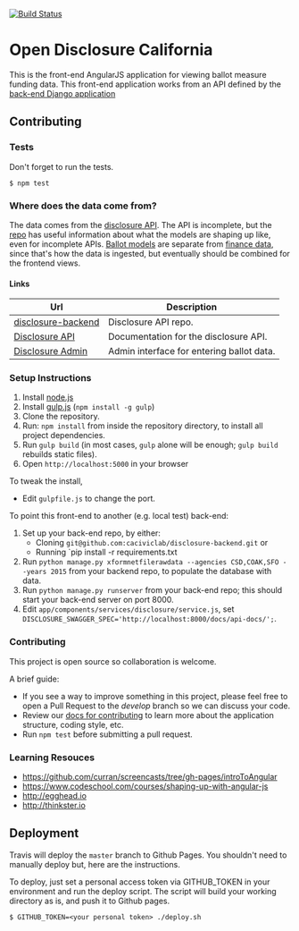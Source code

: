 [![Build Status](https://travis-ci.org/caciviclab/disclosure-frontend-alpha.svg)](https://travis-ci.org/caciviclab/disclosure-frontend-alpha)

# Open Disclosure California

This is the front-end AngularJS application for viewing ballot measure funding data. This front-end application works from an API defined by the [back-end Django application](https://github.com/caciviclab/disclosure-backend)


## Contributing

### Tests

Don't forget to run the tests.

    $ npm test


### Where does the data come from?

The data comes from the [disclosure API][disclosure-api]. The
API is incomplete, but the
[repo][disclosure-backend] has useful information
about what the models are shaping up like, even for incomplete APIs. [Ballot models](https://github.com/caciviclab/disclosure-backend/blob/master/ballot/models.py)
are separate from [finance data](https://github.com/caciviclab/disclosure-backend/blob/master/netfile/models.py),
since that's how the data is ingested, but eventually should be combined for the
frontend views.


#### Links

Url                                      | Description
---                                      | -----------
[disclosure-backend][disclosure-backend] | Disclosure API repo.
[Disclosure API][disclosure-api]         | Documentation for the disclosure API.
[Disclosure Admin][disclosure-admin]     | Admin interface for entering ballot data.

[disclosure-backend]: https://github.com/caciviclab/disclosure-backend
[disclosure-api]: http://admin.caciviclab.org/docs/
[disclosure-admin]: http://admin.caciviclab.org/admin/


### Setup Instructions

1. Install [node.js](http://nodejs.com)
2. Install [gulp.js](http://gulpjs.com) (```npm install -g gulp```)
3. Clone the repository.
4. Run: ```npm install``` from inside the repository directory, to install all project dependencies.
5. Run ```gulp build``` (in most cases, `gulp` alone will be enough; `gulp build` rebuilds static files).
6. Open ```http://localhost:5000``` in your browser


To tweak the install,
* Edit `gulpfile.js` to change the port.

To point this front-end to another (e.g. local test) back-end:
1. Set up your back-end repo, by either:
   * Cloning `git@github.com:caciviclab/disclosure-backend.git`
   or
   * Running `pip install -r requirements.txt
2. Run `python manage.py xformnetfilerawdata --agencies CSD,COAK,SFO --years 2015` from your backend repo, to populate the database with data.
3. Run `python manage.py runserver` from your back-end repo; this should start your back-end server on port 8000.
4. Edit `app/components/services/disclosure/service.js`, set `DISCLOSURE_SWAGGER_SPEC='http://localhost:8000/docs/api-docs/';`.


### Contributing
This project is open source so collaboration is welcome.

A brief guide:
* If you see a way to improve something in this project, please feel free to open a Pull Request to the *develop* branch so we can discuss your code.
* Review our [docs for contributing](Contributing.md) to learn more about the application structure, coding style, etc.
* Run `npm test` before submitting a pull request.


### Learning Resouces
- https://github.com/curran/screencasts/tree/gh-pages/introToAngular
- https://www.codeschool.com/courses/shaping-up-with-angular-js
- http://egghead.io
- http://thinkster.io


## Deployment

Travis will deploy the `master` branch to Github Pages. You shouldn't need to manually deploy
but, here are the instructions.

To deploy, just set a personal access token via GITHUB_TOKEN in your environment
and run the deploy script. The script will build your working directory as is,
and push it to Github pages.

    $ GITHUB_TOKEN=<your personal token> ./deploy.sh
